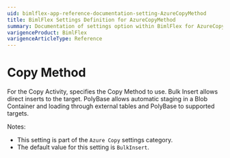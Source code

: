 ```yaml
---
uid: bimlflex-app-reference-documentation-setting-AzureCopyMethod
title: BimlFlex Settings Definition for AzureCopyMethod
summary: Documentation of settings option within BimlFlex for AzureCopyMethod
varigenceProduct: BimlFlex
varigenceArticleType: Reference
---
```


# Copy Method

For the Copy Activity, specifies the Copy Method to use. Bulk Insert allows direct inserts to the target. PolyBase allows automatic staging in a Blob Container and loading through external tables and PolyBase to supported targets.

Notes:

* This setting is part of the `Azure Copy` settings category.
* The default value for this setting is `BulkInsert`.